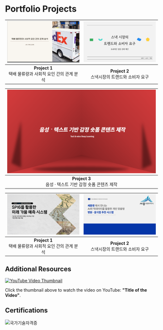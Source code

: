 # Portfolio Projects

| [![SQL 포트폴리오](portfolio1.png)](SQL포트폴리오.pdf) | [![파이썬 데이터 분석 포트폴리오](portfolio2.png)](파이썬포트폴리오.pdf) |
|:---------------------------------------:|:---------------------------------------:|
| **Project 1**<br> 택배 물류량과 사회적 요인 간의 관계 분석 | **Project 2**<br>스낵시장의 트랜드와 소비자 요구 |

| [<img src="portfolio3.png" width="496px" alt="파이썬 딥러닝 포트폴리오">](파이썬딥러닝포트폴리오.pdf) |
|:---------------------------------------:|
| **Project 3**<br>음성 · 텍스트 기반 감정 숏폼 콘텐츠 제작 |

| [![수자원 공모전 포트폴리오](portfolio4.png)](수자원공모전포트폴리오.pdf) | [![세종시 공모전 포트폴리오](portfolio5.png)](세종시공모전포트폴리오.pdf) |
|:---------------------------------------:|:---------------------------------------:|
| **Project 1**<br> 택배 물류량과 사회적 요인 간의 관계 분석 | **Project 2**<br>스낵시장의 트랜드와 소비자 요구 |

## Additional Resources

[![YouTube Video Thumbnail](https://img.youtube.com/vi/VYIz3FiTFKQ/0.jpg)](https://www.youtube.com/watch?v=VYIz3FiTFKQ)

Click the thumbnail above to watch the video on YouTube: **"Title of the Video"**.

## Certifications

![국가기술자격증](자격증1.png)
